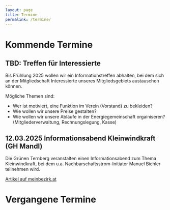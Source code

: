 ```yaml
---
layout: page
title: Termine
permalink: /termine/
---
```


# Kommende Termine

## TBD: Treffen für Interessierte

Bis Frühlung 2025 wollen wir ein Informationstreffen abhalten, bei dem sich an der Mitgliedschaft Interessierte unseres Mitgliedsgebiets austauschen können.

Mögliche Themen sind:
- Wer ist motiviert, eine Funktion im Verein (Vorstand) zu bekleiden?
- Wie wollen wir unsere Preise gestalten?
- Wie wollen wir unsere Abläufe in der Energiegemeinschaft orgainiseren? (Mitgliederverwaltung, Rechnungslegung, Kasse)

## 12.03.2025 Informationsabend Kleinwindkraft (GH Mandl)

Die Grünen Ternberg veranstalten einen Informationsabend zum Thema Kleinwindkraft, bei dem u.a. Nachbarschaftsstrom-Initiator Manuel Bichler teilnehmen wird.

[Artikel auf meinbezirk.at](https://www.meinbezirk.at/steyr-steyr-land/c-regionauten-community/kleinwindkraft-in-ternberg_a7161516)

# Vergangene Termine

